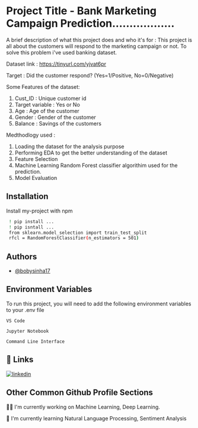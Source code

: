
# Project Title - Bank Marketing Campaign Prediction..................

A brief description of what this project does and who it's for : This project is all about the customers will respond to the marketing campaign or not. To solve this problem i've used banking dataset.

Dataset link : https://tinyurl.com/yjvat6pr

Target : Did the customer respond? (Yes=1/Positive, No=0/Negative)

Some Features of the dataset:
1. Cust_ID : Unique customer id 
2. Target variable : Yes or No
3. Age : Age of the customer
4. Gender : Gender of the customer
5. Balance : Savings of the customers


Medthodlogy used : 
1. Loading the dataset for the analysis purpose
2. Performing EDA to get the better understanding of the dataset
3. Feature Selection
4. Machine Learning Random Forest classifier algorithim used for the prediction.
5. Model Evaluation





## Installation

Install my-project with npm

```bash
 ! pip install ...
 ! pip isntall ...
 from sklearn.model_selection import train_test_split
 rfcl = RandomForestClassifier(n_estimators = 501)
```
    
## Authors

- [@bobysinha17](https://github.com/bobysinha17/Project---Marketing-campagn-Prediction)


## Environment Variables

To run this project, you will need to add the following environment variables to your .env file

`VS Code `

`Jupyter Notebook`

`Command Line Interface`


## 🔗 Links

[![linkedin](https://img.shields.io/badge/linkedin-0A66C2?style=for-the-badge&logo=linkedin&logoColor=white)](https://www.linkedin.com/in/bobysinha//)



## Other Common Github Profile Sections
👩‍💻 I'm currently working on Machine Learning, Deep Learning. 

🧠 I'm currently learning Natural Language Processing, Sentiment Analysis


